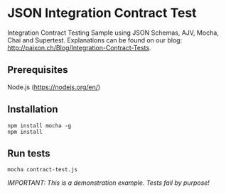 # JSON Integration Contract Test

Integration Contract Testing Sample using JSON Schemas, AJV, Mocha, Chai and Supertest. Explanations can be found on our blog: http://paixon.ch/Blog/Integration-Contract-Tests.

Prerequisites
---
Node.js (https://nodejs.org/en/)

Installation
---
    npm install mocha -g
    npm install

Run tests
---
    mocha contract-test.js

*IMPORTANT: This is a demonstration example. Tests fail by purpose!*


